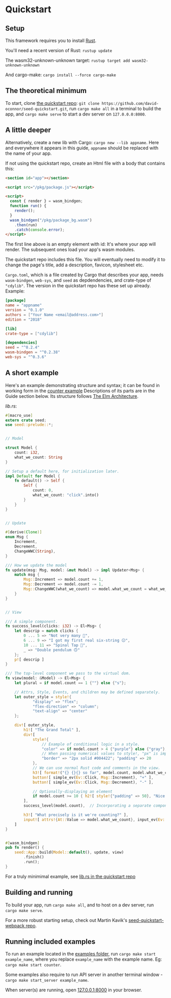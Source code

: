 # Quickstart

## Setup

This framework requires you to install [Rust](https://www.rust-lang.org/tools/install).

You'll need a recent version of Rust: `rustup update`

The wasm32-unknown-unknown target: `rustup target add wasm32-unknown-unknown`

And cargo-make: `cargo install --force cargo-make`

## The theoretical minimum

To start, clone [the quickstart repo](https://github.com/David-OConnor/seed-quickstart):
`git clone https://github.com/david-oconnor/seed-quickstart.git`,
run `cargo make all` in a terminal to build the app, and `cargo make serve` to start a dev server
on `127.0.0.0:8000`.

## A little deeper

Alternatively, create a new lib with Cargo: `cargo new --lib appname`. Here and everywhere it appears in this guide, `appname` should be replaced with the name of your app.

If not using the quickstart repo, create an Html file with a body that contains this:

```html
<section id="app"></section>

<script src="/pkg/package.js"></script>

<script>
  const { render } = wasm_bindgen;
  function run() {
    render();
  }
  wasm_bindgen("/pkg/package_bg.wasm")
    .then(run)
    .catch(console.error);
</script>
```

The first line above is an empty element with id: It's where your app will render.
The subsequent ones load your app's wasm modules.

The quickstart repo includes this file. You will eventually need to modify it to
change the page's title, add a description, favicon, stylesheet etc.

`Cargo.toml`, which is a file created by Cargo that describes your app, needs `wasm-bindgen`, `web-sys`, and `seed` as depdendencies,
and crate-type
of `"cdylib"`. The version in the quickstart repo has these set up already. Example:

```toml
[package]
name = "appname"
version = "0.1.0"
authors = ["Your Name <email@address.com>"]
edition = "2018"

[lib]
crate-type = ["cdylib"]

[dependencies]
seed = "^0.2.4"
wasm-bindgen = "^0.2.38"
web-sys = "^0.3.6"
```

## A short example

Here's an example demonstrating structure and syntax; it can be found in working form
in the [counter example](https://github.com/David-OConnor/seed/tree/master/examples/counter)
Descriptions of its parts are in the
Guide section below. Its structure follows [The Elm Architecture](https://guide.elm-lang.org/architecture/).

_lib.rs_:

```rust
#[macro_use]
extern crate seed;
use seed::prelude::*;


// Model

struct Model {
    count: i32,
    what_we_count: String
}

// Setup a default here, for initialization later.
impl Default for Model {
    fn default() -> Self {
        Self {
            count: 0,
            what_we_count: "click".into()
        }
    }
}


// Update

#[derive(Clone)]
enum Msg {
    Increment,
    Decrement,
    ChangeWWC(String),
}

/// How we update the model
fn update(msg: Msg, model: &mut Model) -> impl Updater<Msg> {
    match msg {
        Msg::Increment => model.count += 1,
        Msg::Decrement => model.count -= 1,
        Msg::ChangeWWC(what_we_count) => model.what_we_count = what_we_count,
    }
}


// View

/// A simple component.
fn success_level(clicks: i32) -> El<Msg> {
    let descrip = match clicks {
        0 ... 5 => "Not very many 🙁",
        6 ... 9 => "I got my first real six-string 😐",
        10 ... 11 => "Spinal Tap 🙂",
        _ => "Double pendulum 🙃"
    };
    p![ descrip ]
}

/// The top-level component we pass to the virtual dom.
fn view(model: &Model) -> El<Msg> {
    let plural = if model.count == 1 {""} else {"s"};

    // Attrs, Style, Events, and children may be defined separately.
    let outer_style = style!{
            "display" => "flex";
            "flex-direction" => "column";
            "text-align" => "center"
    };

    div![ outer_style,
        h1![ "The Grand Total" ],
        div![
            style!{
                // Example of conditional logic in a style.
                "color" => if model.count > 4 {"purple"} else {"gray"};
                // When passing numerical values to style!, "px" is implied.
                "border" => "2px solid #004422"; "padding" => 20
            },
            // We can use normal Rust code and comments in the view.
            h3![ format!("{} {}{} so far", model.count, model.what_we_count, plural) ],
            button![ simple_ev(Ev::Click, Msg::Increment), "+" ],
            button![ simple_ev(Ev::Click, Msg::Decrement), "-" ],

            // Optionally-displaying an element
            if model.count >= 10 { h2![ style!{"padding" => 50}, "Nice!" ] } else { seed::empty() }
        ],
        success_level(model.count),  // Incorporating a separate component

        h3![ "What precisely is it we're counting?" ],
        input![ attrs!{At::Value => model.what_we_count}, input_ev(Ev::Input, Msg::ChangeWWC) ]
    ]
}


#[wasm_bindgen]
pub fn render() {
    seed::App::build(Model::default(), update, view)
        .finish()
        .run();
}
```

For a truly minimimal example, see [lib.rs in the quickstart repo](https://github.com/David-OConnor/seed-quickstart/blob/master/src/lib.rs)

## Building and running

To build your app, run `cargo make all`, and to host on a dev server, run `cargo make serve`.

For a more robust starting setup, check out Martin Kavik's [seed-quickstart-webpack repo](https://github.com/MartinKavik/seed-quickstart-webpack).

## Running included examples

To run an example located in the [examples folder](https://github.com/David-OConnor/seed/tree/master/examples),
run `cargo make start example_name`, where you replace `example_name` with the example name. Eg:
`cargo make start counter`.

Some examples also require to run API server in another terminal window - `cargo make start_server example_name`.

When server(s) are running, open [127.0.0.1:8000](http://127.0.0.1:8000) in your browser.
